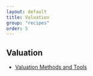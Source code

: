 ```yaml
---
layout: default
title: Valuation
group: "recipes"
order: 5
---
```


## Valuation

- [Valuation Methods and Tools](/recipes/methods-and-tools)
